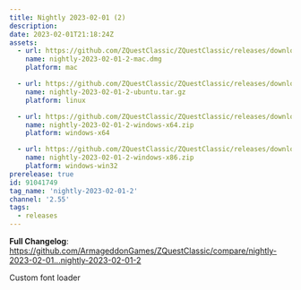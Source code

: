 ```yaml
---
title: Nightly 2023-02-01 (2)
description: 
date: 2023-02-01T21:18:24Z
assets: 
  - url: https://github.com/ZQuestClassic/ZQuestClassic/releases/download/nightly-2023-02-01-2/nightly-2023-02-01-2-mac.dmg
    name: nightly-2023-02-01-2-mac.dmg
    platform: mac

  - url: https://github.com/ZQuestClassic/ZQuestClassic/releases/download/nightly-2023-02-01-2/nightly-2023-02-01-2-ubuntu.tar.gz
    name: nightly-2023-02-01-2-ubuntu.tar.gz
    platform: linux

  - url: https://github.com/ZQuestClassic/ZQuestClassic/releases/download/nightly-2023-02-01-2/nightly-2023-02-01-2-windows-x64.zip
    name: nightly-2023-02-01-2-windows-x64.zip
    platform: windows-x64

  - url: https://github.com/ZQuestClassic/ZQuestClassic/releases/download/nightly-2023-02-01-2/nightly-2023-02-01-2-windows-x86.zip
    name: nightly-2023-02-01-2-windows-x86.zip
    platform: windows-win32
prerelease: true
id: 91041749
tag_name: 'nightly-2023-02-01-2'
channel: '2.55'
tags:
  - releases
---
```


**Full Changelog**: https://github.com/ArmageddonGames/ZQuestClassic/compare/nightly-2023-02-01...nightly-2023-02-01-2

Custom font loader
